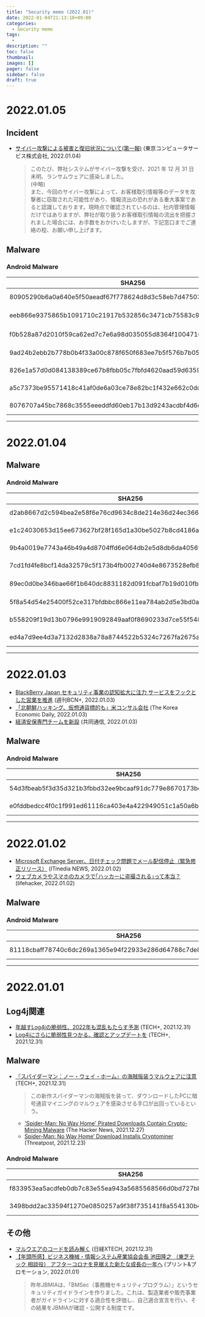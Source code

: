 ```yaml
---
title: "Security memo (2022.01)"
date: 2022-01-04T21:13:18+09:00
categories:
  - Security memo
tags:
  - 
description: ""
toc: false
thumbnail: 
images: []
pager: false
sidebar: false
draft: true
---
```

# 2022.01.05

## Incident

- [サイバー攻撃による被害と復旧状況について(第一報)](https://www.to-kon.co.jp/uploads/letter.pdf) (東京コンピュータサービス株式会社, 2022.01.04)  
  > このたび、弊社システムがサイバー攻撃を受け、2021 年 12 月 31 日未明、ランサムウェアに感染しました。  
  > (中略)  
  > また、今回のサイバー攻撃によって、お客様取引情報等のデータを攻撃者に窃取された可能性があり、情報流出の恐れがある重大事案であると認識しております。現時点で確認されているのは、社内管理情報だけではありますが、弊社が取り扱うお客様取引情報の流出を把握されました場合には、お手数をおかけいたしますが、下記窓口までご連絡の程、お願い申し上げます。

## Malware

### Android Malware

|SHA256|Filename/AppName|Package|Reference|
|---|---|---|---|
|80905290b6a0a640e5f50aeadf67f778624d8d3c58eb7d4750394aa245f2db6a|ADULT_VIDEO_ARSIV.apk<br />Unknown app name|com.deer.skate|[VirusTotal](https://www.virustotal.com/gui/file/80905290b6a0a640e5f50aeadf67f778624d8d3c58eb7d4750394aa245f2db6a)<br />[Koodous](https://koodous.com/apks/80905290b6a0a640e5f50aeadf67f778624d8d3c58eb7d4750394aa245f2db6a)|
|eeb866e9375865b1091710c21917b532856c3471cb75583c9a4e7851ab0a0685|cyber1212.apk<br />폴-안티스파이 3.0|cqxwf.cwpsyksk.jwqbn|[VirusTotal](https://www.virustotal.com/gui/file/eeb866e9375865b1091710c21917b532856c3471cb75583c9a4e7851ab0a0685)<br />[Koodous](https://koodous.com/apks/eeb866e9375865b1091710c21917b532856c3471cb75583c9a4e7851ab0a0685)|
|f0b528a87d2010f59ca62ed7c7e6a98d035055d8364f10047162ffe8fc7f0870|kbstar.apk<br />KB국민은행|com.aionmty.ajanu03|[VirusTotal](https://www.virustotal.com/gui/file/f0b528a87d2010f59ca62ed7c7e6a98d035055d8364f10047162ffe8fc7f0870)<br />[Koodous](https://koodous.com/apks/f0b528a87d2010f59ca62ed7c7e6a98d035055d8364f10047162ffe8fc7f0870)|
|9ad24b2ebb2b778b0b4f33a00c878f650f683ee7b5f576b7b0590de2c8a7bf1a|Customer Support.apk<br />PNB Support|com.example.complaintregisters|[VirusTotal](https://www.virustotal.com/gui/file/9ad24b2ebb2b778b0b4f33a00c878f650f683ee7b5f576b7b0590de2c8a7bf1a)<br />[Koodous](https://koodous.com/apks/9ad24b2ebb2b778b0b4f33a00c878f650f683ee7b5f576b7b0590de2c8a7bf1a)|
|826e1a57d0d084138389ce67b8fbb05c7fbfd4620aad59d635914e7b73c20f06|eblagh.apk<br />عدالت همراه|my.toprat|[VirusTotal](https://www.virustotal.com/gui/file/826e1a57d0d084138389ce67b8fbb05c7fbfd4620aad59d635914e7b73c20f06)<br />[Koodous](https://koodous.com/apks/826e1a57d0d084138389ce67b8fbb05c7fbfd4620aad59d635914e7b73c20f06)|
|a5c7373be95571418c41af0de6a03ce78e82bc1f432e662c0dc42b988640e678|petsmore.apk<br />Petsmore|com.pets.lover|[VirusTotal](https://www.virustotal.com/gui/file/a5c7373be95571418c41af0de6a03ce78e82bc1f432e662c0dc42b988640e678)<br />[Koodous](https://koodous.com/apks/a5c7373be95571418c41af0de6a03ce78e82bc1f432e662c0dc42b988640e678)|
|8076707a45bc7868c3555eeeddfd60eb17b13d9243acdbf4d6c439e137a37e12|update Telegram.apk<br />Speed Up Apps|com.jetsmart.plus|[VirusTotal](https://www.virustotal.com/gui/file/8076707a45bc7868c3555eeeddfd60eb17b13d9243acdbf4d6c439e137a37e12)<br />[Koodous](https://koodous.com/apks/8076707a45bc7868c3555eeeddfd60eb17b13d9243acdbf4d6c439e137a37e12)|


----
# 2022.01.04

## Malware

### Android Malware

|SHA256|Filename/AppName|Package|Reference|
|---|---|---|---|
|d2ab8667d2c594bea2e58f6e76cd9634c8de214e36d24ec366c7591177df9dd3|Android_System_Security_obf.apk<br />Android System Security |com.egg.zero|[VirusTotal](https://www.virustotal.com/gui/file/d2ab8667d2c594bea2e58f6e76cd9634c8de214e36d24ec366c7591177df9dd3)<br />[Koodous](https://koodous.com/apks/d2ab8667d2c594bea2e58f6e76cd9634c8de214e36d24ec366c7591177df9dd3)|
|e1c24030653d15ee673627bf28f165d1a30be5027b8cd4186ac6bfd9809e8cb8|Embassy_Info_v23m1221ppmm.apk<br />Secure Media Service |com.tencent.mm|[VirusTotal](https://www.virustotal.com/gui/file/e1c24030653d15ee673627bf28f165d1a30be5027b8cd4186ac6bfd9809e8cb8)<br />[Koodous](https://koodous.com/apks/e1c24030653d15ee673627bf28f165d1a30be5027b8cd4186ac6bfd9809e8cb8)|
|9b4a0019e7743a46b49a4d8704ffd6e064db2e5d8db6da4056f7eae5369e16f9|grabmaid.apk<br />Grabmaid|com.app.great|[VirusTotal](https://www.virustotal.com/gui/file/9b4a0019e7743a46b49a4d8704ffd6e064db2e5d8db6da4056f7eae5369e16f9)<br />[Koodous](https://koodous.com/apks/9b4a0019e7743a46b49a4d8704ffd6e064db2e5d8db6da4056f7eae5369e16f9)|
|7cd1fd4fe8bcf14da32579c5f173b4fb002740d4e8673528efb8d30da7239181|dadsara.apk<br />عدالت همراه|arsalan.realrat|[VirusTotal](https://www.virustotal.com/gui/file/7cd1fd4fe8bcf14da32579c5f173b4fb002740d4e8673528efb8d30da7239181)<br />[Koodous](https://koodous.com/apks/7cd1fd4fe8bcf14da32579c5f173b4fb002740d4e8673528efb8d30da7239181)|
|89ec0d0be346bae66f1b640dc8831182d091fcbaf7b19d010fb390500a589f17|app.apk<br />アマゾン|com.oDLrdJqQ|[VirusTotal](https://www.virustotal.com/gui/file/89ec0d0be346bae66f1b640dc8831182d091fcbaf7b19d010fb390500a589f17)<br />[Koodous](https://koodous.com/apks/89ec0d0be346bae66f1b640dc8831182d091fcbaf7b19d010fb390500a589f17)|
|5f8a54d54e25400f52ce317bfdbbc866e11ea784ab2d5e3bd0a082a53c6b2d7b|maidacall.apk<br />MaidACall|com.app.services|[VirusTotal](https://www.virustotal.com/gui/file/5f8a54d54e25400f52ce317bfdbbc866e11ea784ab2d5e3bd0a082a53c6b2d7b)<br />[Koodous](https://koodous.com/apks/5f8a54d54e25400f52ce317bfdbbc866e11ea784ab2d5e3bd0a082a53c6b2d7b)|
|b558209f19d13b0796e9919092849aaf0f8690233d7ce55f548df1584db5b390|BankoKupon_build_obf.apk<br />Banko Kupon|com.stay.test|[VirusTotal](https://www.virustotal.com/gui/file/b558209f19d13b0796e9919092849aaf0f8690233d7ce55f548df1584db5b390)<br />[Koodous](https://koodous.com/apks/b558209f19d13b0796e9919092849aaf0f8690233d7ce55f548df1584db5b390)|
|ed4a7d9ee4d3a7132d2838a78a8744522b5324c7267fa2675ab70e36b73ceecf|Tiktok\.XXX.apk<br />TikTok XXX|com.simple.tep|[VirusTotal](https://www.virustotal.com/gui/file/ed4a7d9ee4d3a7132d2838a78a8744522b5324c7267fa2675ab70e36b73ceecf)<br />[Koodous](https://koodous.com/apks/ed4a7d9ee4d3a7132d2838a78a8744522b5324c7267fa2675ab70e36b73ceecf)|

----
# 2022.01.03

- [BlackBerry Japan セキュリティ事業の認知拡大に注力 サービスをフックとした営業を推進](https://www.weeklybcn.com/journal/explanation/detail/20220103_188230.html) (週刊BCN+, 2022.01.03)
- [「北朝鮮ハッキング、仮想通貨標的も」米コンサル会社](https://www.kedglobal.com/newsView/ked202201030013?lang=jp) (The Korea Economic Daily, 2022.01.03)
- [経済安保専門チームを新設](https://nordot.app/850248517211226112?c=724086615123804160) (共同通信, 2022.01.03)

## Malware

### Android Malware

|SHA256|Filename/AppName|Package|Reference|
|---|---|---|---|
|54d3fbeab5f3d35d321b3fbbd32ee9bcaaf91dc779e8670173bd92f5b8928c42|hamrahedalat.apk<br />-|ir.iran.edalat|[VirusTotal](https://www.virustotal.com/gui/file/54d3fbeab5f3d35d321b3fbbd32ee9bcaaf91dc779e8670173bd92f5b8928c42)<br />[Koodous](https://koodous.com/apks/54d3fbeab5f3d35d321b3fbbd32ee9bcaaf91dc779e8670173bd92f5b8928c42)|
|e0fddbedcc4f0c1f991ed61116ca403e4a422949051c1a50a6b1cbc0d5c2bb7d|Secure Chat.apk<br />Secure Chat |p377dc614.pddf86714.pe5c5e6da|[VirusTotal](https://www.virustotal.com/gui/file/e0fddbedcc4f0c1f991ed61116ca403e4a422949051c1a50a6b1cbc0d5c2bb7d)<br />[Koodous](https://koodous.com/apks/e0fddbedcc4f0c1f991ed61116ca403e4a422949051c1a50a6b1cbc0d5c2bb7d)|

----
# 2022.01.02

- [Microsoft Exchange Server、日付チェック問題でメール配信停止（緊急修正リリース）](https://www.itmedia.co.jp/news/articles/2201/02/news017.html) (ITmedia NEWS, 2022.01.02)
- [ウェブカメラやスマホのカメラで｢ハッカーに盗撮される｣って本当？](https://www.lifehacker.jp/2022/01/248254can-someone-really-spy-on-me-through-my-webcam-or-phone.html) (lifehacker, 2022.01.02)

## Malware

### Android Malware

|SHA256|Filename/AppName|Package|Reference|
|---|---|---|---|
|81118cbaff78740c6dc269a1365e94f22933e286d64788c7de8e8fab5eb0ab25|kycform.apk<br />KYC Form|br.com.helpdev.smsreceiver|[VirusTotal](https://www.virustotal.com/gui/file/81118cbaff78740c6dc269a1365e94f22933e286d64788c7de8e8fab5eb0ab25)<br />[Koodous](https://koodous.com/apks/81118cbaff78740c6dc269a1365e94f22933e286d64788c7de8e8fab5eb0ab25)|

----
# 2022.01.01

## Log4j関連

- [年越すLog4jの脆弱性、2022年も混乱もたらす予測](https://news.mynavi.jp/techplus/article/20211231-2241884/) (TECH+, 2021.12.31)
- [Log4jにさらに脆弱性見つかる、確認とアップデートを](https://news.mynavi.jp/techplus/article/20211231-2241504/) (TECH+, 2021.12.31)

## Malware

- [『スパイダーマン：ノー・ウェイ・ホーム』の海賊版装うマルウェアに注意](https://news.mynavi.jp/techplus/article/20211231-2240836/) (TECH+, 2021.12.31)  
  > この新作スパイダーマンの海賊版を装って、ダウンロードしたPCに暗号通貨マイニングのマルウェアを感染させる手口が出回っているという。
  - ['Spider-Man: No Way Home' Pirated Downloads Contain Crypto-Mining Malware](https://thehackernews.com/2021/12/spider-man-no-way-home-pirated.html) (The Hacker News, 2021.12.27)
  - [Spider-Man: No Way Home’ Download Installs Cryptominer](https://threatpost.com/spider-man-no-way-home-download-installs-cryptominer/177254/) (Threatpost, 2021.12.23)

### Android Malware

|SHA256|Filename|AppName|Package|Reference|
|---|---|---|---|---|
|f833953ea5acdfeb0db7c83e55ea943a5685568566d0bd727bb334e5011450c1|dadsara.apk|عدالت همراه|hatake.org|[VirusTotal](https://www.virustotal.com/gui/file/f833953ea5acdfeb0db7c83e55ea943a5685568566d0bd727bb334e5011450c1)<br />[Koodous](https://koodous.com/apks/f833953ea5acdfeb0db7c83e55ea943a5685568566d0bd727bb334e5011450c1)|
|3498bdd2ac33594f1270e0850257a9f38f735141f8a554130b43addc65459a91|عدالت همراه.apk|عدالت همراه|hugo.org|[VirusTotal](https://www.virustotal.com/gui/file/3498bdd2ac33594f1270e0850257a9f38f735141f8a554130b43addc65459a91)<br />[Koodous](https://koodous.com/apks/3498bdd2ac33594f1270e0850257a9f38f735141f8a554130b43addc65459a91)|

## その他
- [マルウエアのコードを読み解く](https://xtech.nikkei.com/atcl/nxt/mag/nnw/18/111900071/122000026/) (日経XTECH, 2021.12.31)
- [【年頭所感】ビジネス機械・情報システム産業協会会長 池田隆之 （東芝テック 相談役） アフターコロナを見据えた新たな成長の一年へ](https://p-prom.com/feature/?p=53530) (プリント&プロモーション, 2022.01.01)  
  > 昨年JBMIAは、「BMSec（事務機セキュリティプログラム）」というセキュリティガイドラインを作りました。これは、製造業者や販売事業者がガイドラインに対する適合性を評価し、自己適合宣言を行い、その結果をJBMIAが確認・公開する制度です。
